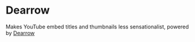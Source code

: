 # Dearrow

Makes YouTube embed titles and thumbnails less sensationalist, powered by [Dearrow](https://dearrow.ajay.app/)
